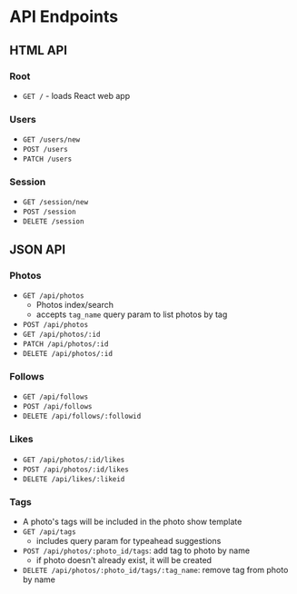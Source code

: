 # API Endpoints

## HTML API

### Root

- `GET /` - loads React web app

### Users

- `GET /users/new`
- `POST /users`
- `PATCH /users`

### Session

- `GET /session/new`
- `POST /session`
- `DELETE /session`

## JSON API

### Photos

- `GET /api/photos`
  - Photos index/search
  - accepts `tag_name` query param to list photos by tag
- `POST /api/photos`
- `GET /api/photos/:id`
- `PATCH /api/photos/:id`
- `DELETE /api/photos/:id`

### Follows

- `GET /api/follows`
- `POST /api/follows`
- `DELETE /api/follows/:followid`

### Likes

- `GET /api/photos/:id/likes`
- `POST /api/photos/:id/likes`
- `DELETE /api/likes/:likeid`

### Tags

- A photo's tags will be included in the photo show template
- `GET /api/tags`
  - includes query param for typeahead suggestions
- `POST /api/photos/:photo_id/tags`: add tag to photo by name
  - if photo doesn't already exist, it will be created
- `DELETE /api/photos/:photo_id/tags/:tag_name`: remove tag from photo by name
